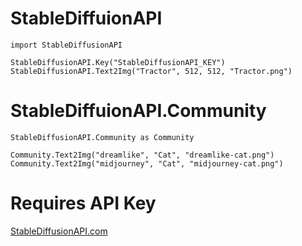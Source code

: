 # StableDiffuionAPI
```
import StableDiffusionAPI

StableDiffusionAPI.Key("StableDiffusionAPI_KEY")
StableDiffusionAPI.Text2Img("Tractor", 512, 512, "Tractor.png")
```

# StableDiffuionAPI.Community
```
StableDiffusionAPI.Community as Community

Community.Text2Img("dreamlike", "Cat", "dreamlike-cat.png")
Community.Text2Img("midjourney", "Cat", "midjourney-cat.png")
```
# Requires API Key
[StableDiffusionAPI.com](https://stablediffusionapi.com/)
